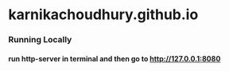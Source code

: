 # karnikachoudhury.github.io

### Running Locally
#### run http-server in terminal and then go to http://127.0.0.1:8080